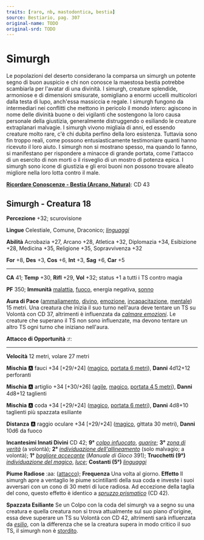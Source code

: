 ```yaml
---
traits: [raro, nb, mastodontica, bestia]
source: Bestiario, pag. 307
original-name: TODO
original-srd: TODO
---
```


# Simurgh

Le popolazioni del deserto considerano la comparsa un simurgh un potente segno di buon auspicio e chi non conosce la maestosa bestia potrebbe scambiarla per l'avatar di una divinità. I simurgh, creature splendide, armoniose e di dimensioni smisurate, somigliano a enormi uccelli multicolori dalla testa di lupo, anch'essa massiccia e regale. I simurgh fungono da intermediari nei conflitti che mettono in pericolo il mondo intero: agiscono in nome delle divinità buone o dei vigilanti che sostengono la loro causa personale della giustizia, generalmente distruggendo o esiliando le creature extraplanari malvagie. I simurgh vivono migliaia di anni, ed essendo creature molto rare, c'è chi dubita perfino della loro esistenza. Tuttavia sono fin troppo reali, come possono entusiasticamente testimoniare quanti hanno ricevuto il loro aiuto. I simurgh non si mostrano spesso, ma quando lo fanno, si manifestano per rispondere a minacce di grande portata, come l'attacco di un esercito di non morti o il risveglio di un mostro di potenza epica. I simurgh sono icone di giustizia e gli eroi buoni non possono trovare alleato migliore nella loro lotta contro il male.

**[Ricordare Conoscenze - Bestia (Arcano, Natura)](/azioni/ricordare-conoscenze)**: CD 43

## Simurgh - Creatura 18

**Percezione** +32; scurovisione

**Lingue** Celestiale, Comune, Draconico; *[linguaggi](/incantesimi/linguaggi)*

**Abilità** Acrobazia +27, Arcano +28, Atletica +32, Diplomazia +34, Esibizione +28, Medicina +35, Religione +35, Sopravvivenza +32

**For** +8, **Des** +3, **Cos** +6, **Int** +3, **Sag** +6, **Car** +5

***

**CA** 41; **Temp** +30, **Rifl** +29, **Vol** +32; status +1 a tutti i TS contro magia

**PF** 350; **Immunità** [malattia](/tratti/malattia), [fuoco](/tratti/fuoco), energia negativa, [sonno](/tratti/sonno)

**Aura di Pace** ([ammaliamento](/tratti/ammaliamento), [divino](/tratti/divino), [emozione](/tratti/emozione), [incapacitazione](/tratti/incapacitazione), [mentale](/tratti/mentale)) 15 metri. Una creatura che inizia il suo turno nell'aura deve tentare un TS su Volontà con CD 37, altrimenti è influenzata da *[calmare emozioni](/incantesimi/calmare-emozioni)*. Le creature che superano il TS non sono influenzate, ma devono tentare un altro TS ogni turno che iniziano nell'aura.

**Attacco di Opportunità** :r:

***

**Velocità** 12 metri, volare 27 metri

**Mischia** :a: fauci +34 \[+29/+24] ([magico](/creature/catturateschi), [portata 6 metri](/tratti/portata)), **Danni** 4d12+12 perforanti

**Mischia** :a: artiglio +34 \[+30/+26] ([agile](/tratti/agile), [magico](/creature/catturateschi), [portata 4,5 metri](/tratti/portata)), **Danni** 4d8+12 taglienti

**Mischia** :a: coda +34 \[+29/+24] ([magico](/creature/catturateschi), [portata 6 metri](/tratti/portata)), **Danni** 4d8+10 taglienti più spazzata esiliante

**Distanza** :a: raggio oculare +34 \[+29/+24] ([magico](/creature/catturateschi), gittata 30 metri), **Danni** 10d6 da fuoco

**Incantesimi Innati Divini** CD 42; **9°** *[colpo infuocato](/incantesimi/colpo-infuocato)*, *[guarire](/incantesimi/guarire)*; **3°** *[zona di verità](/incantesimi/zona-di-verita)* (a volontà); **2°** *[individuazione dell'allineamento](/incantesimi/individuazione-dellallineamento)* (solo malvagio; a volontà); **1°** *[bagliore accecante](/incantesimi/incantesimi-focalizzati)* (*Manuale di Gioco* 391); **Trucchetti (9°)** *[individuazione del magico](/incantesimi/individuazione-del-magico)*, *[luce](/incantesimi/luce)*; **Costanti (5°)** *[linguaggi](/incantesimi/linguaggi)*

**Piume Radiose** :aa:  ([attacco](/tratti/attacco)); **Frequenza** Una volta al giorno. **Effetto** Il simurgh apre a ventaglio le piume scintillanti della sua coda e investe i suoi avversari con un cono di 30 metri di luce radiosa. Ad eccezione della taglia del cono, questo effetto è identico a *[spruzzo prismatico](/incantesimi/spruzzo-prismatico)* (CD 42).

**Spazzata Esiliante** Se un Colpo con la coda del simurgh va a segno su una creatura e quella creatura non si trova attualmente sul suo piano d'origine, essa deve superare un TS su Volontà con CD 42, altrimenti sarà influenzata da *[esilio](/incantesimi/esilio)*, con la differenza che se la creatura supera in modo critico il suo TS, il simurgh non è [stordito](/condizioni/stordito).
